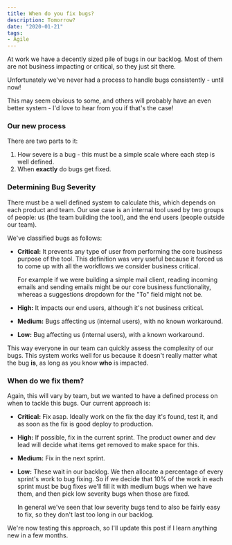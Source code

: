 ```yaml
---
title: When do you fix bugs?
description: Tomorrow?
date: "2020-01-21"
tags:
- Agile
---
```


At work we have a decently sized pile of bugs in our backlog. Most of them are not business impacting or critical, so they just sit there.

Unfortunately we've never had a process to handle bugs consistently - until now!

This may seem obvious to some, and others will probably have an even better system - I'd love to hear from you if that's the case!

### Our new process

There are two parts to it:

1. How severe is a bug - this must be a simple scale where each step is well defined.
1. When **exactly** do bugs get fixed.

### Determining Bug Severity

There must be a well defined system to calculate this, which depends on each product and team. Our use case is an internal tool used by two groups of people: us (the team building the tool), and the end users (people outside our team).

We've classified bugs as follows:

* **Critical:**
  It prevents any type of user from performing the core business purpose of the tool. This definition was very useful because it forced us to come up with all the workflows we consider business critical.

  For example if we were building a simple mail client, reading incoming emails and sending emails might be our core business functionality, whereas a suggestions dropdown for the "To" field might not be.

* **High:**
  It impacts our end users, although it's not business critical.

* **Medium:**
  Bugs affecting us (internal users), with no known workaround.

* **Low:**
  Bug affecting us (internal users), with a known workaround.

This way everyone in our team can quickly assess the complexity of our bugs. This system works well for us because it doesn't really matter what the bug **is**, as long as you know **who** is impacted.

### When do we fix them?

Again, this will vary by team, but we wanted to have a defined process on when to tackle this bugs. Our current approach is:

* **Critical:**
  Fix asap. Ideally work on the fix the day it's found, test it, and as soon as the fix is   good deploy to production.

* **High:**
  If possible, fix in the current sprint. The product owner and dev lead will decide what items get removed to make space for this.

* **Medium:**
  Fix in the next sprint.

* **Low:**
  These wait in our backlog. We then allocate a percentage of every sprint's work to bug fixing. So if we decide that 10% of the work in each sprint must be bug fixes we'll fill it with medium bugs when we have them, and then pick low severity bugs when those are fixed.

  In general we've seen that low severity bugs tend to also be fairly easy to fix, so they don't last too long in our backlog.


We're now testing this approach, so I'll update this post if I learn anything new in a few months.
